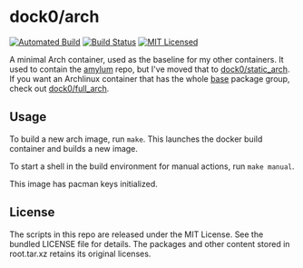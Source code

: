 dock0/arch
=======

[![Automated Build](https://img.shields.io/docker/build/dock0/arch.svg)](https://hub.docker.com/r/dock0/arch/)
[![Build Status](https://img.shields.io/travis/com/dock0/arch.svg)](https://travis-ci.com/dock0/arch)
[![MIT Licensed](http://img.shields.io/badge/license-MIT-green.svg)](https://tldrlegal.com/license/mit-license)

A minimal Arch container, used as the baseline for my other containers. It used to contain the [amylum](https://github.com/amylum/repo) repo, but I've moved that to [dock0/static_arch](https://github.com/dock0/static_arch). If you want an Archlinux container that has the whole [base](https://www.archlinux.org/groups/x86_64/base/) package group, check out [dock0/full_arch](https://github.com/dock0/full_arch).

## Usage

To build a new arch image, run `make`. This launches the docker build container and builds a new image.

To start a shell in the build environment for manual actions, run `make manual`.

This image has pacman keys initialized.

## License

The scripts in this repo are released under the MIT License. See the bundled LICENSE file for details. The packages and other content stored in root.tar.xz retains its original licenses.

